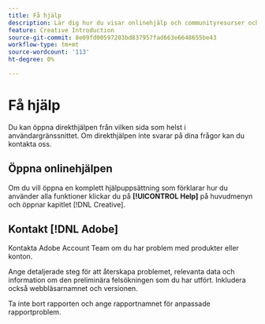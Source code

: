 ```yaml
---
title: Få hjälp
description: Lär dig hur du visar onlinehjälp och communityresurser och hur du får teknisk support.
feature: Creative Introduction
source-git-commit: 8e09fd00597203bd837957fad663e6648655be43
workflow-type: tm+mt
source-wordcount: '113'
ht-degree: 0%

---
```


# Få hjälp

Du kan öppna direkthjälpen från vilken sida som helst i användargränssnittet. Om direkthjälpen inte svarar på dina frågor kan du kontakta oss.

## Öppna onlinehjälpen

Om du vill öppna en komplett hjälpuppsättning som förklarar hur du använder alla funktioner klickar du på **[!UICONTROL Help]** på huvudmenyn och öppnar kapitlet [!DNL Creative].

<!--
## Ask the Adobe Advertising community

Look for answers to your questions in the [Adobe Advertising community forums](https://experienceleaguecommunities.adobe.com/t5/adobe-advertising/ct-p/adobe-advertising-cloud-community).
-->

## Kontakt [!DNL Adobe]

Kontakta Adobe Account Team om du har problem med produkter eller konton.

Ange detaljerade steg för att återskapa problemet, relevanta data och information om den preliminära felsökningen som du har utfört. Inkludera också webbläsarnamnet och versionen.

Ta inte bort rapporten och ange rapportnamnet för anpassade rapportproblem.

